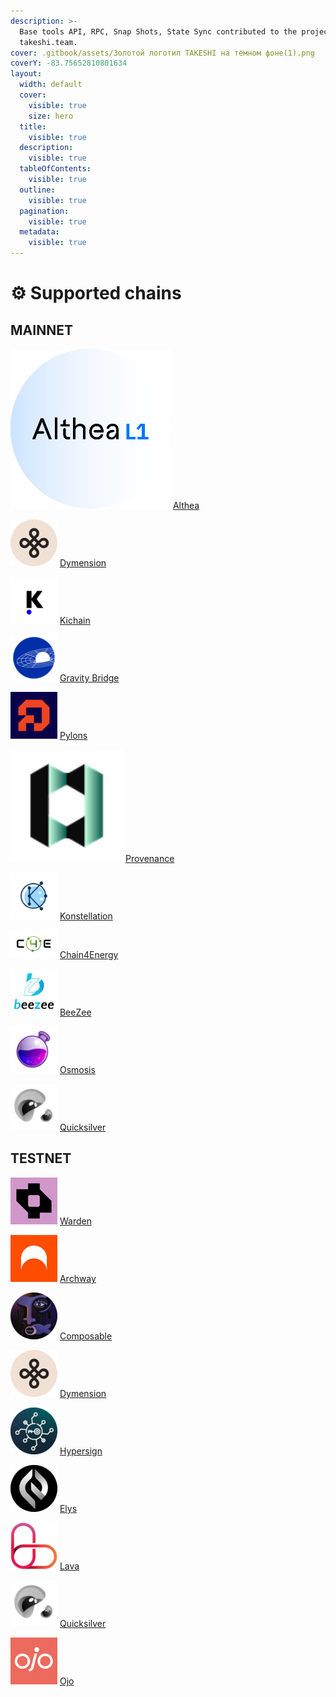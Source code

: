 ```yaml
---
description: >-
  Base tools API, RPC, Snap Shots, State Sync contributed to the projects by
  takeshi.team.
cover: .gitbook/assets/Золотой логотип TAKESHI на тёмном фоне(1).png
coverY: -83.75652810801634
layout:
  width: default
  cover:
    visible: true
    size: hero
  title:
    visible: true
  description:
    visible: true
  tableOfContents:
    visible: true
  outline:
    visible: true
  pagination:
    visible: true
  metadata:
    visible: true
---
```


# ⚙️ Supported chains

## MAINNET

<img src=".gitbook/assets/althea (1).png" alt="" data-size="line"> [Althea](mainnet/althea/)

<img src="https://github.com/takeshi-val/Logo/raw/main/dymension.png" alt="" data-size="line"> [Dymension](mainnet/dymension/)

<img src="https://github.com/takeshi-val/Logo/raw/main/kichain.png" alt="" data-size="line"> [Kichain](mainnet/kichain/)

<img src="https://github.com/takeshi-val/Logo/raw/main/gravitybridge.png" alt="" data-size="line"> [Gravity Bridge](mainnet/gravitybridge/)

<img src="https://github.com/takeshi-val/Logo/raw/main/pylons.png" alt="" data-size="line"> [Pylons](mainnet/pylons/)

<img src="https://github.com/takeshi-val/Logo/raw/main/provenance.png" alt="" data-size="line"> [Provenance](mainnet/provenance/)

<img src="https://github.com/takeshi-val/Logo/raw/main/konstellation.png" alt="" data-size="line"> [Konstellation](mainnet/konstellation/)

<img src="https://github.com/takeshi-val/Logo/raw/main/chain4energy.png" alt="" data-size="line"> [Chain4Energy](mainnet/chain4energy/)

<img src="https://github.com/takeshi-val/Logo/raw/main/beezee.png" alt="" data-size="line"> [BeeZee](mainnet/beezee/)

<img src="https://github.com/takeshi-val/Logo/raw/main/osmosis.png" alt="" data-size="line"> [Osmosis](mainnet/osmosis/)

<img src="https://github.com/takeshi-val/Logo/raw/main/quicksilver.png" alt="" data-size="line"> [Quicksilver](mainnet/quicksilver/)

## TESTNET

<img src="https://github.com/takeshi-val/Logo/raw/main/warden.png" alt="" data-size="line"> [Warden](testnet/warden/)

<img src="https://github.com/takeshi-val/Logo/raw/main/archway.png" alt="" data-size="line"> [Archway](testnet/archway/)

<img src="https://github.com/takeshi-val/Logo/raw/main/composable.png" alt="" data-size="line"> [Composable](testnet/composable/)

<img src="https://github.com/takeshi-val/Logo/raw/main/dymension.png" alt="" data-size="line"> [Dymension](testnet/dymension/)

<img src="https://github.com/takeshi-val/Logo/raw/main/hypersign.png" alt="" data-size="line"> [Hypersign](testnet/hypersign/)

<img src="https://github.com/takeshi-val/Logo/raw/main/elys.png" alt="" data-size="line"> [Elys](testnet/elys/)

<img src="https://github.com/takeshi-val/Logo/raw/main/lava.png" alt="" data-size="line"> [Lava](testnet/lava/)

<img src="https://github.com/takeshi-val/Logo/raw/main/quicksilver.png" alt="" data-size="line"> [Quicksilver](testnet/quicksilver/)

<img src="https://github.com/takeshi-val/Logo/raw/main/ojo.png" alt="" data-size="line"> [Ojo](testnet/ojo/)

